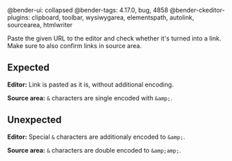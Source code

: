 @bender-ui: collapsed
@bender-tags: 4.17.0, bug, 4858
@bender-ckeditor-plugins: clipboard, toolbar, wysiwygarea, elementspath, autolink, sourcearea, htmlwriter

Paste the given URL to the editor and check whether it's turned into a link. Make sure to also confirm links in source area.

## Expected

**Editor:** Link is pasted as it is, without additional encoding.

**Source area:** `&` characters are single encoded with `&amp;`.

## Unexpected

**Editor:** Special `&` characters are additionaly encoded to `&amp;`.

**Source area:** `&` characters are double encoded to `&amp;amp;`.

